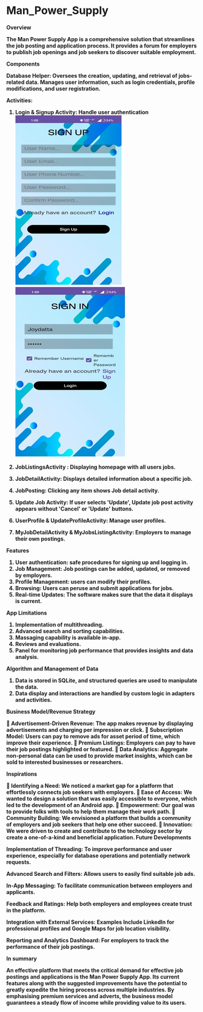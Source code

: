 # Man_Power_Supply

<b>Overview 

The Man Power Supply App is a comprehensive solution that streamlines the job posting and application process. It provides a forum for employers to publish job openings and job seekers to discover suitable employment.


Components
<br>


Database Helper:   Oversees the creation, updating, and retrieval of jobs-related data. Manages user information, such as login credentials, profile modifications, and user registration.

Activities:

1.	Login & Signup Activity:  Handle user authentication
   ![alt text](https://github.com/SadmanTajwer/Man_Power_Supply/blob/main/Images/Sign_Up.jpg) ![alt text](https://github.com/SadmanTajwer/Man_Power_Supply/blob/main/Images/Sign_in.jpg)
  
2.  JobListingsActivity :  Displaying homepage with all users jobs.
















3. JobDetailActivity: Displays detailed information about a specific job.


 







4. JobPosting:  Clicking any item shows Job detail activity.


 












5. Update Job Activity: If user selects 'Update', Update job post activity appears without 'Cancel' or 'Update' buttons.


 











6.  UserProfile & UpdateProfileActivity: Manage user profiles.


 


















7.  MyJobDetailActivity & MyJobsListingActivity: Employers to manage their own postings.


 






Features

1. User authentication: safe procedures for signing up and logging in.
2. Job Management: Job postings can be added, updated, or removed by employers.
3. Profile Management: users can modify their profiles.
4. Browsing: Users can peruse and submit applications for jobs.
5. Real-time Updates: The software makes sure that the data it displays is current.

App Limitations

1.	Implementation of multithreading.
2.	Advanced search and sorting capabilities.
3.	Massaging capability is available in-app.
4.	Reviews and evaluations.
5.	Panel for monitoring job performance that provides insights and data analysis.

Algorithm and Management of Data 

1. Data is stored in SQLite, and structured queries are used to manipulate the data. 
2. Data display and interactions are handled by custom logic in adapters and activities.


Business Model/Revenue Strategy

	Advertisement-Driven Revenue: The app makes revenue by displaying advertisements and charging per impression or click.
	Subscription Model: Users can pay to remove ads for asset period of time, which improve their experience.
	Premium Listings: Employers can pay to have their job postings highlighted or featured.
	Data Analytics: Aggregate non-personal data can be used to provide market insights, which can be sold to interested businesses or researchers. 

Inspirations

	Identifying a Need: We noticed a market gap for a platform that effortlessly connects job seekers with employers.
	Ease of Access: We wanted to design a solution that was easily accessible to everyone, which led to the development of an Android app.
	Empowerment: Our goal was to provide folks with tools to help them manage their work path.
	Community Building: We envisioned a platform that builds a community of employers and job seekers that help one other succeed.
	Innovation: We were driven to create and contribute to the technology sector by create a one-of-a-kind and beneficial application.
Future Developments

Implementation of Threading: To improve performance and user experience, especially for database operations and potentially network requests. 

Advanced Search and Filters: Allows users to easily find suitable job ads.

In-App Messaging: To facilitate communication between employers and applicants. 

Feedback and Ratings: Help both employers and employees create trust in the platform.

Integration with External Services: Examples Include LinkedIn for professional profiles and Google Maps for job location visibility.

Reporting and Analytics Dashboard: For employers to track the performance of their job postings.

In summary 

An effective platform that meets the critical demand for effective job postings and applications is the Man Power Supply App. Its current features along with the suggested improvements have the potential to greatly expedite the hiring process across multiple industries. By emphasising premium services and adverts, the business model guarantees a steady flow of income while providing value to its users. 

